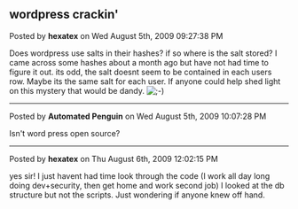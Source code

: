 ## wordpress crackin'
Posted by **hexatex** on Wed August 5th, 2009 09:27:38 PM

Does wordpress use salts in their hashes? if so where is the salt stored?  I came across some hashes about a month ago but have not had time to figure it out. its odd, the salt doesnt seem to be contained in each users row. Maybe its the same salt for each user. If anyone could help shed light on this mystery that would be dandy. <!-- s;-) --><img src="{SMILIES_PATH}/icon_e_wink.gif" alt=";-)" title="Wink" /><!-- s;-) -->

--------------------------------------------------------------------------------

Posted by **Automated Penguin** on Wed August 5th, 2009 10:07:28 PM

Isn't word press open source?

--------------------------------------------------------------------------------

Posted by **hexatex** on Thu August 6th, 2009 12:02:15 PM

yes sir! I just havent had time look through the code (I work all day long doing dev+security, then get home and work second job) I looked at the db structure but not the scripts. Just wondering if anyone knew off hand.
